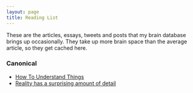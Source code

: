 ```yaml
---
layout: page
title: Reading List
---
```


These are the articles, essays, tweets and posts that my brain database brings up occasionally. They take up more brain space than the average article, so they get cached here.

### Canonical
* [How To Understand Things](https://nabeelqu.co/understanding)
* [Reality has a surprising amount of detail](http://johnsalvatier.org/blog/2017/reality-has-a-surprising-amount-of-detail)
